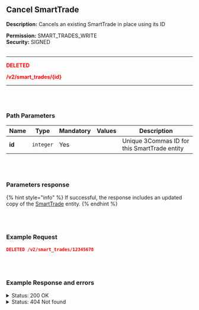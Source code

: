 ## Cancel SmartTrade<br>

**Description:** Cancels an existing SmartTrade in place using its ID<br>


**Permission:** SMART_TRADES_WRITE<br>
**Security:** SIGNED<br>
<br>

-------- 

<mark style="color:red;background-color:white"> **DELETED**

<mark style="color:red;background-color:white"> **/v2/smart_trades/{id}**

-------- 

<br>
<br>

### Path Parameters<br>

| Name | Type |	Mandatory |	Values	| Description|
|------|------|-----------|-----------------|------------|
|**id** | `integer` | Yes |  | Unique 3Commas ID for this SmartTrade entity |

<br>
<br>

### Parameters response<br>

{% hint style="info" %}
If successful, the response includes an updated copy of the [SmartTrade](./README.md) entity.
{% endhint %}

<br>
<br>

### Example Request<br>

```json
DELETED /v2/smart_trades/12345678
```

<br>
<br>

### Example Response and errors<br>

<details>
<summary>Status: 200 OK</summary><br>

```json
{
    "id": 30404547,
    "version": 2,
    "account": {
        "id": 32402783,
        "type": "binance_us",
        "name": "My Binance US",
        "market": "Binance US Spot",
        "link": "/accounts/32402783"
    },
    "pair": "USDT_DOGE",
    "instant": false,
    "status": {
        "type": "cancellation_pending",
        "basic_type": "cancellation_pending",
        "title": "Cancelling"
    },
    "leverage": {
        "enabled": false
    },
    "position": {
        "type": "buy",
        "editable": false,
        "units": {
            "value": "14.91",
            "editable": false
        },
        "price": {
            "value": "0.10622",
            "value_without_commission": "0.10559",
            "editable": false
        },
        "total": {
            "value": "1.58385"
        },
        "order_type": "market",
        "status": {
            "type": "finished",
            "basic_type": "finished",
            "title": "Finished"
        }
    },
    "take_profit": {
        "enabled": true,
        "price_type": "value",
        "steps": [
            {
                "id": 1006090636,
                "order_type": "limit",
                "editable": true,
                "units": {
                    "value": "14.0"
                },
                "price": {
                    "type": "last",
                    "value": "0.11627",
                    "percent": null
                },
                "volume": "100.0",
                "total": "1.62778",
                "trailing": {
                    "enabled": false,
                    "percent": null
                },
                "status": {
                    "type": "order_placed",
                    "basic_type": "order_placed",
                    "title": "Placed"
                },
                "data": {
                    "cancelable": true,
                    "panic_sell_available": true
                },
                "position": 1
            }
        ]
    },
    "stop_loss": {
        "enabled": false
    },
    "reduce_funds": {
        "steps": []
    },
    "market_close": {},
    "note": "",
    "note_raw": null,
    "skip_enter_step": false,
    "data": {
        "editable": false,
        "current_price": {
            "bid": "0.10613",
            "ask": "0.10637",
            "last": "0.10636",
            "quote_volume": "181260.82083",
            "day_change_percent": "0.806"
        },
        "target_price_type": "price",
        "orderbook_price_currency": "USDT",
        "base_order_finished": true,
        "missing_funds_to_close": "0.0",
        "liquidation_price": null,
        "average_enter_price": "0.10622",
        "average_close_price": null,
        "average_enter_price_without_commission": "0.10559",
        "average_close_price_without_commission": null,
        "panic_sell_available": false,
        "add_funds_available": false,
        "reduce_funds_available": false,
        "force_start_available": false,
        "force_process_available": true,
        "cancel_available": false,
        "finished": false,
        "base_position_step_finished": true,
        "entered_amount": "14.91",
        "entered_total": "1.58385",
        "closed_amount": "0.0",
        "closed_total": "0.0",
        "commission": 0.001,
        "created_at": "2024-08-12T14:35:21.632Z",
        "updated_at": "2024-08-12T14:47:43.054Z",
        "type": "smart_trade"
    },
    "profit": {
        "volume": "-0.0030340983",
        "usd": "-0.0030340983",
        "percent": "-0.19",
        "roe": null
    },
    "margin": {
        "amount": null,
        "total": null
    },
    "is_position_not_filled": false
}

```
</details>

<details>
<summary>Status: 404 Not found</summary><br>


```json
{
    "error": "Not found",
    "error_description": "Smart Trade not found"
}
```
</details>
